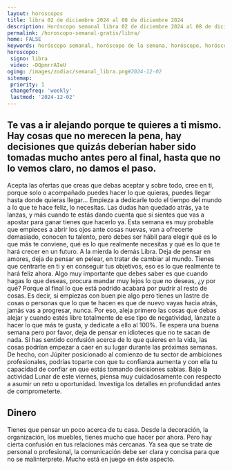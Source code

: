 ```yaml
---
layout: horoscopos
title: libra 02 de diciembre 2024 al 08 de diciembre 2024 
description: Horóscopo semanal libra 02 de diciembre 2024 al 08 de diciembre 2024. Te vas a ir alejando porque te quieres a ti mismo. Hay cosas que no merecen la pena, hay decisiones que quizás deberían haber sido tomadas mucho antes pero al final, hasta que no lo vemos claro, no damos el paso.
permalink: /horoscopo-semanal-gratis/libra/
home: FALSE
keywords: horóscopo semanal, horóscopo de la semana, horóscopo, horóscopo gratis,horóscopos, horóscopo esperanza gracia, horoscopos libra la semana, horóscopos gratis, Tarot, Astrologia, Zodíaco, libra, horoscopo gratis, semanal
horoscopo:
 signo: libra
 video: -DQpmrrAIeU
ogimg: /images/zodiac/semanal_libra.png#2024-12-02
sitemap:
 priority: 1
 changefreq: 'weekly'
 lastmod: '2024-12-02'
---
```




## Te vas a ir alejando porque te quieres a ti mismo. Hay cosas que no merecen la pena, hay decisiones que quizás deberían haber sido tomadas mucho antes pero al final, hasta que no lo vemos claro, no damos el paso.

Acepta las ofertas que creas que debas aceptar y sobre todo, cree en ti, porque solo o acompañado puedes hacer lo que quieras, puedes llegar hasta donde quieras llegar… Empieza a dedicarle todo el tiempo del mundo a lo que te hace feliz, lo necesitas. Las dudas han quedado atrás, ya te lanzas, y más cuando te estás dando cuenta que si sientes que vas a apostar para ganar tienes que hacerlo ya. Esta semana es muy probable que empieces a abrir los ojos ante cosas nuevas, van a ofrecerte demasiado, conocen tu talento, pero debes ser hábil para elegir qué es lo que más te conviene, qué es lo que realmente necesitas y qué es lo que te hará crecer en un futuro. A la mierda lo demás Libra. Deja de pensar en amores, deja de pensar en pelear, en tratar de cambiar al mundo. Tienes que centrarte en ti y en conseguir tus objetivos, eso es lo que realmente te hará feliz ahora. Algo muy importante que debes saber es que cuando hagas lo que deseas, procura mandar muy lejos lo que no deseas, ¿y por qué? Porque al final lo que está podrido acabará por pudrir al resto de cosas. Es decir, si empiezas con buen pie algo pero tienes un lastre de cosas o personas que lo que te hacen es que de nuevo vayas hacia atrás, jamás vas a progresar, nunca. Por eso, aleja primero las cosas que debas alejar y cuando estés libre totalmente de ese tipo de negatividad, lánzate a hacer lo que más te gusta, y dedícate a ello al 100%. Te espera una buena semana pero por favor, deja de pensar en idioteces que no te sacan de nada.
Si has sentido confusión acerca de lo que quieres en la vida, las cosas podrían empezar a caer en su lugar durante las próximas semanas. De hecho, con Júpiter posicionado al comienzo de tu sector de ambiciones profesionales, podrías toparte con que tu confianza aumenta y con ella tu capacidad de confiar en que estás tomando decisiones sabias. Bajo la actividad Lunar de este viernes, piensa muy cuidadosamente con respecto a asumir un reto u oportunidad. Investiga los detalles en profundidad antes de comprometerte.

## Dinero

Tienes que pensar un poco acerca de tu casa. Desde la decoración, la organización, los muebles, tienes mucho que hacer por ahora. Pero hay cierta confusión en tus relaciones más cercanas. Ya sea que se trate de personal o profesional, la comunicación debe ser clara y concisa para que no se malinterprete. Mucho está en juego en éste aspecto.